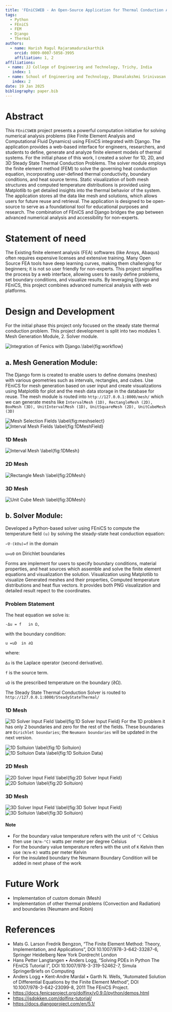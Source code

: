 ```yaml
---
title: 'FEniCSWEB - An Open-Source Application for Thermal Conduction Analysis: Integrating FEniCS with Django'
tags:
  - Python
  - FEniCS
  - FEM
  - Django
  - Thermal
authors:
  - name: Harish Ragul Rajaramaduraikarthik
    orcid: 0009-0007-5058-3995
    affiliation: 1, 2
affiliations:
 - name: JJ College of Engineering and Technology, Trichy, India
   index: 1
 - name: School of Engineering and Technology, Dhanalakshmi Srinivasan University, Perambalur, India
   index: 2
date: 19 Jan 2025
bibliography: paper.bib
---
```


# Abstract

This ``FEniCSWEB`` project presents a powerful computation initiative for solving numerical analysis problems (like Finite Element Analysis and Computational Fluid Dynamics) using FEniCS integrated with Django. The application provides a web-based interface for engineers, researchers, and students to define, generate and analyze finite element models of thermal systems. For the initial phase of this work, I created a solver for 1D, 2D, and 3D Steady State Thermal Conduction Problems. The solver module employs the finite element method (FEM) to solve the governing heat conduction equation, incorporating user-defined thermal conductivity, boundary conditions, and heat source terms. Static visualization of both mesh structures and computed temperature distributions is provided using Matplotlib to get detailed insights into the thermal behavior of the system. The application stores all the data like mesh and solutions, which allows users for future reuse and retrieval. The application is designed to be open-source to serve as a foundational tool for educational purposes and research. The combination of FEniCS and Django bridges the gap between advanced numerical analysis and accessibility for non-experts.

# Statement of need

The Existing finite element analysis (FEA) softwares (like Ansys, Abaqus) often requires expensive licenses and extensive training. Many Open Source FEA tools have deep learning curves, making them challenging for beginners; it is not so user friendly for non-experts. This project simplifies the process by a web interface, allowing users to easily define problems, set boundary conditions, and visualize results. By leveraging Django and FEniCS, this project combines advanced numerical analysis with web platforms.

# Design and Development

For the initial phase this project only focused on the steady state thermal conduction problem. This project development is split into two modules 1. Mesh Generation Module, 2. Solver module. 

![Integration of Fenics with Django.\label{fig:workflow}](images/work_flow.png)

## a. Mesh Generation Module:
The Django form is created to enable users to define domains (meshes) with various geometries such as intervals, rectangles, and cubes. Use FEniCS for mesh generation based on user input and create visualizations using Matplotlib for plot and the mesh data storage in the database for reuse. The mesh module is routed into ``http://127.0.0.1:8000/mesh/`` which we can generate meshs like ```IntervalMesh (1D), RectangleMesh (2D), BoxMesh (3D), UnitIntervalMesh (1D), UnitSquareMesh (2D), UnitCubeMesh (3D)```

![Mesh Selection Fields \label{fig:meshselect}](images/mesh_select.png)\
![Interval Mesh Fields \label{fig:1DMeshField}](images/1DMeshField.png)

### 1D Mesh
![Interval Mesh \label{fig:1DMesh}](images/1DMesh.png)

### 2D Mesh
![Rectangle Mesh \label{fig:2DMesh}](images/2DMesh.png)

### 3D Mesh
![Unit Cube Mesh \label{fig:3DMesh}](images/3DMesh.png)

## b. Solver Module:
Developed a Python-based solver using FEniCS to compute the temperature field ``(u)`` by solving the steady-state heat conduction equation:

``−∇⋅(k∇u)=f`` in the domain 

``u=u0`` on Dirichlet boundaries

Forms are implement for users to specify boundary conditions, material properties, and heat sources which assemble and solve the finite element equations and visualization the solution. Visualization using Matplotlib to visualize Generated meshes and their properties, Computed temperature distributions and heat flux vectors. It provides both PNG visualization and detailed result repect to the coordinates.

### Problem Statement
The heat equation we solve is:

``-Δu = f   in Ω,``

with the boundary condition:

``u =uD  in ∂Ω``

where:

``Δu`` is the Laplace operator (second derivative).

``f`` is the source term.

``uD``​ is the prescribed temperature on the boundary (∂Ω).

The Steady State Thermal Conduction Solver is routed to ``http://127.0.0.1:8000/SteadyStateThermal/``

### 1D Mesh
![1D Solver Input Field \label{fig:1D Solver Input Field}](images/1DSST.png)
For the 1D problem it has only 2 boundaries and zero for the rest of the fields. These boundaries are ``Dirichlet boundaries``; the ``Neumann boundaries`` will be updated in the next version.

![1D Soltuion \label{fig:1D Soltuion}](images/1DSol.png)\
![1D Soltuion Data \label{fig:1D Soltuion Data}](images/1Ddata.png)

### 2D Mesh
![2D Solver Input Field \label{fig:2D Solver Input Field}](images/2DSST.png)\
![2D Soltuion \label{fig:2D Soltuion}](images/2DSol.png)

### 3D Mesh
![3D Solver Input Field \label{fig:3D Solver Input Field}](images/3DSST.png)\
![3D Soltuion \label{fig:3D Soltuion}](images/3DSol.png)

#### Note
- For the boundary value temperature refers with the unit of ``°C`` Celsius then use ``(W/m-°C)`` watts per meter per degree Celsius
- For the boundary value temperature refers with the unit of ``K`` Kelvin then use ``(W/m·K)`` watts per meter Kelvin
- For the insulated boundary the Neumann Boundary Condition will be added in next phase of the work

# Future Work
- Implementation of custom domain (Mesh)
- Implementation of other thermal problems (Convection and Radiation) and boundaries (Neumann and Robin)


# References
- Mats G. Larson  Fredrik Bengzon, “The Finite Element Method: Theory, Implementation, and Applications”, DOI 10.1007/978-3-642-33287-6, Springer Heidelberg New York Dordrecht London
- Hans Petter Langtangen • Anders Logg, “Solving PDEs in Python The FEniCS Tutorial I”, DOI 10.1007/978-3-319-52462-7, Simula SpringerBriefs on Computing 
- Anders Logg • Kent-Andre Mardal • Garth N. Wells, “Automated Solution of Differential Equations by the Finite Element Method”, DOI 10.1007/978-3-642-23099-8, 2011 The FEniCS Project.
- https://docs.fenicsproject.org/dolfinx/v0.9.0/python/demos.html
- https://jsdokken.com/dolfinx-tutorial/
- https://docs.djangoproject.com/en/5.1/
